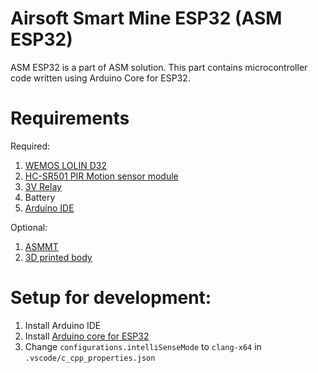 # Airsoft Smart Mine ESP32 (ASM ESP32)

ASM ESP32 is a part of ASM solution. This part contains microcontroller code written using Arduino Core for ESP32.

# Requirements

Required:
1. [WEMOS LOLIN D32](https://docs.wemos.cc/en/latest/d32/d32.html)
2. [HC-SR501 PIR Motion sensor module](https://www.aliexpress.com/af/HC%25252dSR501.html)
3. [3V Relay](https://www.aliexpress.com/af/3v-relay.html)
4. Battery
5. [Arduino IDE](https://www.arduino.cc/en/main/software)

Optional:
1. [ASMMT](https://github.com/illja96/asm-mt)
2. [3D printed body](https://www.thingiverse.com)

# Setup for development:
1. Install Arduino IDE
2. Install [Arduino core for ESP32](https://github.com/espressif/arduino-esp32)
3. Change `configurations.intelliSenseMode` to `clang-x64` in `.vscode/c_cpp_properties.json`